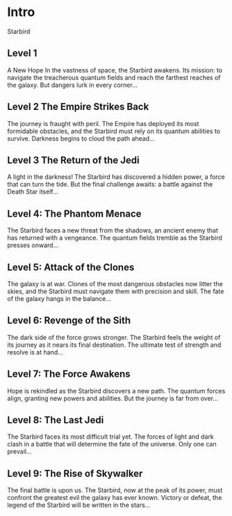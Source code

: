 
# Intro

Starbird

## Level 1

A New Hope
In the vastness of space, the Starbird awakens. Its mission: to navigate the treacherous quantum fields and reach the farthest reaches of the galaxy. But dangers lurk in every corner...

## Level 2 The Empire Strikes Back

The journey is fraught with peril. The Empire has deployed its most formidable obstacles, and the Starbird must rely on its quantum abilities to survive. Darkness begins to cloud the path ahead...

## Level 3 The Return of the Jedi

A light in the darkness! The Starbird has discovered a hidden power, a force that can turn the tide. But the final challenge awaits: a battle against the Death Star itself...

## Level 4: The Phantom Menace

The Starbird faces a new threat from the shadows, an ancient enemy that has returned with a vengeance. The quantum fields tremble as the Starbird presses onward...

## Level 5: Attack of the Clones

The galaxy is at war. Clones of the most dangerous obstacles now litter the skies, and the Starbird must navigate them with precision and skill. The fate of the galaxy hangs in the balance...

## Level 6: Revenge of the Sith

The dark side of the force grows stronger. The Starbird feels the weight of its journey as it nears its final destination. The ultimate test of strength and resolve is at hand...

## Level 7: The Force Awakens

Hope is rekindled as the Starbird discovers a new path. The quantum forces align, granting new powers and abilities. But the journey is far from over...

## Level 8: The Last Jedi

The Starbird faces its most difficult trial yet. The forces of light and dark clash in a battle that will determine the fate of the universe. Only one can prevail...

## Level 9: The Rise of Skywalker

The final battle is upon us. The Starbird, now at the peak of its power, must confront the greatest evil the galaxy has ever known. Victory or defeat, the legend of the Starbird will be written in the stars...
